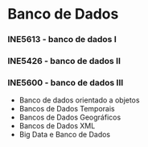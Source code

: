 # Banco de Dados
### INE5613 - banco de dados I
### INE5426 - banco de dados II
### INE5600 - banco de dados III
 - Banco de dados orientado a objetos
 - Bancos de Dados Temporais
 - Bancos de Dados Geográficos
 - Bancos de Dados XML
 - Big Data e Banco de Dados
